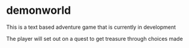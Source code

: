 demonworld
==========

This is a text based adventure game that is currently in development 

The player will set out on a quest to get treasure through choices made 
